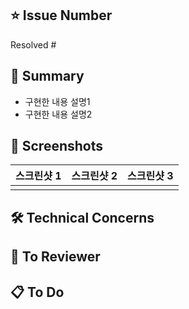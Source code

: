 ## ⭐️ Issue Number
Resolved #

## 🚩 Summary
- 구현한 내용 설명1
- 구현한 내용 설명2

## 📸 Screenshots
| 스크린샷 1 | 스크린샷 2| 스크린샷 3 |
|:--:|:--:|:--:|
||||

## 🛠️ Technical Concerns


## 🙂 To Reviewer


## 📋 To Do

